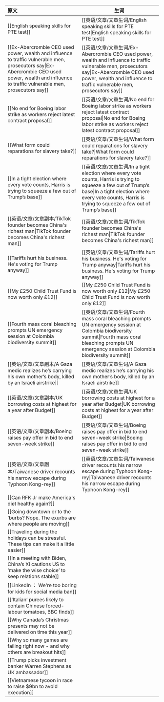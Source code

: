 | 原文                                                                                                                                                                                                 | 生词                                                                                                                                                                                                                    |
| :------------------------------------------------------------------------------------------------------------------------------------------------------------------------------------------------- | --------------------------------------------------------------------------------------------------------------------------------------------------------------------------------------------------------------------- |
| [[English speaking skills for PTE test]]                                                                                                                                                           | [[英语/文章/文章生词/English speaking skills for PTE test\|English speaking skills for PTE test]]                                                                                                                             |
| [[Ex-Abercrombie CEO used power, wealth and influence to traffic vulnerable men, prosecutors say\|Ex-Abercrombie CEO used power, wealth and influence to traffic vulnerable men, prosecutors say]] | [[英语/文章/文章生词/Ex-Abercrombie CEO used power, wealth and influence to traffic vulnerable men, prosecutors say\|Ex-Abercrombie CEO used power, wealth and influence to traffic vulnerable men, prosecutors say]]         |
| [[No end for Boeing labor strike as workers reject latest contract proposal]]                                                                                                                      | [[英语/文章/文章生词/No end for Boeing labor strike as workers reject latest contract proposal\|No end for Boeing labor strike as workers reject latest contract proposal]]                                                   |
| [[What form could reparations for slavery take?]]                                                                                                                                                  | [[英语/文章/文章生词/What form could reparations for slavery take?\|What form could reparations for slavery take?]]                                                                                                           |
| [[In a tight election where every vote counts, Harris is trying to squeeze a few out of Trump’s base]]                                                                                             | [[英语/文章/文章生词/In a tight election where every vote counts, Harris is trying to squeeze a few out of Trump’s base\|In a tight election where every vote counts, Harris is trying to squeeze a few out of Trump’s base]] |
| [[英语/文章/文章副本/TikTok founder becomes China's richest man\|TikTok founder becomes China's richest man]]                                                                                              | [[英语/文章/文章生词/TikTok founder becomes China's richest man\|TikTok founder becomes China's richest man]]                                                                                                                 |
| [[Tariffs hurt his business. He's voting for Trump anyway]]                                                                                                                                        | [[英语/文章/文章生词/Tariffs hurt his business. He's voting for Trump anyway\|Tariffs hurt his business. He's voting for Trump anyway]]                                                                                       |
| [[My £250 Child Trust Fund is now worth only £12]]                                                                                                                                                 | [[My £250 Child Trust Fund is now worth only £12\|My £250 Child Trust Fund is now worth only £12]]                                                                                                                    |
| [[Fourth mass coral bleaching prompts UN emergency session at Colombia biodiversity summit]]                                                                                                       | [[英语/文章/文章生词/Fourth mass coral bleaching prompts UN emergency session at Colombia biodiversity summit\|Fourth mass coral bleaching prompts UN emergency session at Colombia biodiversity summit]]                     |
| [[英语/文章/文章副本/A Gaza medic realizes he’s carrying his own mother’s body, killed by an Israeli airstrike]]                                                                                           | [[英语/文章/文章生词/A Gaza medic realizes he’s carrying his own mother’s body, killed by an Israeli airstrike]]                                                                                                              |
| [[英语/文章/文章副本/UK borrowing costs at highest for a year after Budget]]                                                                                                                               | [[英语/文章/文章生词/UK borrowing costs at highest for a year after Budget\|UK borrowing costs at highest for a year after Budget]]                                                                                           |
| [[英语/文章/文章副本/Boeing raises pay offer in bid to end seven-week strike]]                                                                                                                             | [[英语/文章/文章生词/Boeing raises pay offer in bid to end seven-week strike\|Boeing raises pay offer in bid to end seven-week strike]]                                                                                       |
| [[英语/文章/文章副本/Taiwanese driver recounts his narrow escape during Typhoon Kong-rey]]                                                                                                                 | [[英语/文章/文章生词/Taiwanese driver recounts his narrow escape during Typhoon Kong-rey\|Taiwanese driver recounts his narrow escape during Typhoon Kong-rey]]                                                               |
| [[Can RFK Jr make America's diet healthy again?]]                                                                                                                                                  |                                                                                                                                                                                                                       |
| [[Going downtown or to the ’burbs? Nope. The exurbs are where people are moving]]                                                                                                                  |                                                                                                                                                                                                                       |
| [[Traveling during the holidays can be stressful. These tips can make it a little easier]]                                                                                                         |                                                                                                                                                                                                                       |
| [[In a meeting with Biden, China’s Xi cautions US to ‘make the wise choice’ to keep relations stable]]                                                                                             |                                                                                                                                                                                                                       |
| [[LinkedIn ： We're too boring for kids for social media ban]]                                                                                                                                      |                                                                                                                                                                                                                       |
| [[‘Italian’ purees likely to contain Chinese forced-labour tomatoes, BBC finds]]                                                                                                                   |                                                                                                                                                                                                                       |
| [[Why Canada’s Christmas presents may not be delivered on time this year]]                                                                                                                         |                                                                                                                                                                                                                       |
| [[Why so many games are failing right now - and why others are breakout hits]]                                                                                                                     |                                                                                                                                                                                                                       |
| [[Trump picks investment banker Warren Stephens as UK ambassador]]                                                                                                                                 |                                                                                                                                                                                                                       |
| [[Vietnamese tycoon in race to raise $9bn to avoid execution]]                                                                                                                                     |                                                                                                                                                                                                                       |
